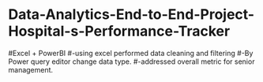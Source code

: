 # Data-Analytics-End-to-End-Project-Hospital-s-Performance-Tracker

#Excel + PowerBI
#-using excel performed data cleaning and filtering
#-By Power query editor change data type.
#-addressed overall metric for senior management.
